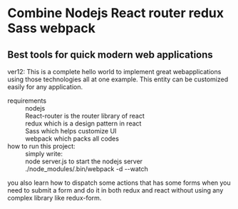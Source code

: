 # Combine Nodejs  React router  redux Sass webpack 
## Best tools for quick modern web applications
ver12:
This is a complete hello world to implement great webapplications
 using those technologies all at one example. This entity can
 be customized easily for any application.
<dl>

 <dt>requirements</dt>
  <dd>nodejs</dd>
  <dd>React-router is the router library of react</dd>
  <dd>redux which is a design pattern in react</dd>  
  <dd>Sass which helps customize UI</dd>
  <dd>webpack which packs all codes</dd>    
  
 <dt>how to run this project:</dt>
  <dd>simply write: </dd>
  <dd>node server.js to start the nodejs server</dd>
  <dd>./node_modules/.bin/webpack -d --watch</dd>
</dl>

you also learn how to dispatch some actions that has some forms
when you need to submit a form and do it in both redux and react without
using any complex library like redux-form. 

 

